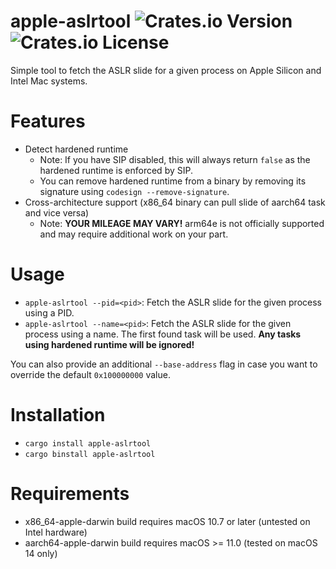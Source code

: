 # apple-aslrtool ![Crates.io Version](https://img.shields.io/crates/v/apple-aslrtool) ![Crates.io License](https://img.shields.io/crates/l/apple-aslrtool)

Simple tool to fetch the ASLR slide for a given process on Apple Silicon and Intel Mac systems.

# Features

- Detect hardened runtime
    - Note: If you have SIP disabled, this will always return `false` as the hardened runtime is enforced by SIP.
    - You can remove hardened runtime from a binary by removing its signature using `codesign --remove-signature`.
- Cross-architecture support (x86_64 binary can pull slide of aarch64 task and vice versa) 
    - Note: **YOUR MILEAGE MAY VARY!** arm64e is not officially supported and may require additional work on your part.

# Usage

- `apple-aslrtool --pid=<pid>`: Fetch the ASLR slide for the given process using a PID.
- `apple-aslrtool --name=<pid>`: Fetch the ASLR slide for the given process using a name. The first found task will be used. **Any tasks using hardened runtime will be ignored!**

You can also provide an additional `--base-address` flag in case you want to override the default `0x100000000` value.

# Installation

- `cargo install apple-aslrtool`
- `cargo binstall apple-aslrtool`

# Requirements

- x86_64-apple-darwin build requires macOS 10.7 or later (untested on Intel hardware)
- aarch64-apple-darwin build requires macOS >= 11.0 (tested on macOS 14 only)
